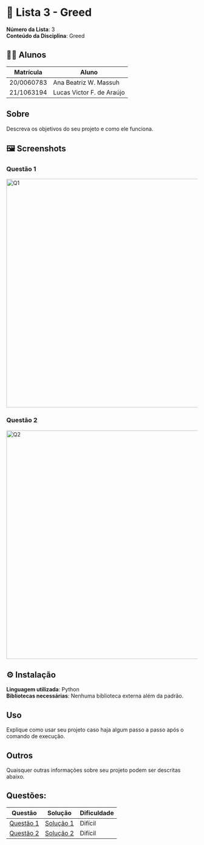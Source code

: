# 📘 Lista 3 - Greed

**Número da Lista**: 3<br>
**Conteúdo da Disciplina**: Greed<br>

## 👨‍💻 Alunos

| Matrícula   | Aluno                        |
| ----------- | ---------------------------- |
| 20/0060783  | Ana Beatriz W. Massuh        |
| 21/1063194  | Lucas Victor F. de Araújo    |


## Sobre 
Descreva os objetivos do seu projeto e como ele funciona. 

## 🖼️ Screenshots

### Questão 1
<img src="Questões/imagens/Solucao1.png" alt="Q1" width="600"/>

### Questão 2
<img src="Questões/imagens/Solucao2.png" alt="Q2" width="600"/>

## ⚙️ Instalação

**Linguagem utilizada**: Python  
**Bibliotecas necessárias**: Nenhuma biblioteca externa além da padrão.

## Uso 
Explique como usar seu projeto caso haja algum passo a passo após o comando de execução.

## Outros 
Quaisquer outras informações sobre seu projeto podem ser descritas abaixo.

## Questões:

<div align="center">

| Questão           | Solução                 | Dificuldade             |
| ------------------| ----------------------- | ----------------------- |
| [Questão 1](https://github.com/projeto-de-algoritmos-2025/Greed_Questoes/blob/main/Questões/Questão1.md)| [Solução 1](https://github.com/projeto-de-algoritmos-2025/Greed_Questoes/blob/main/Soluções/Solucao1.py)| Difícil |
| [Questão 2](https://github.com/projeto-de-algoritmos-2025/Greed_Questoes/blob/main/Questões/Questão2.md)| [Solução 2](https://github.com/projeto-de-algoritmos-2025/Greed_Questoes/blob/main/Soluções/Solucao2.py)| Difícil |


